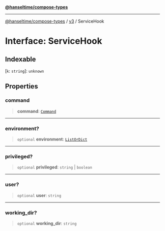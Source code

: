 [**@hanseltime/compose-types**](../../../../README.md)

***

[@hanseltime/compose-types](../../../../README.md) / [v3](../README.md) / ServiceHook

# Interface: ServiceHook

## Indexable

\[`k`: `string`\]: `unknown`

## Properties

### command

> **command**: [`Command`](../type-aliases/Command.md)

***

### environment?

> `optional` **environment**: [`ListOrDict`](../type-aliases/ListOrDict.md)

***

### privileged?

> `optional` **privileged**: `string` \| `boolean`

***

### user?

> `optional` **user**: `string`

***

### working\_dir?

> `optional` **working\_dir**: `string`
